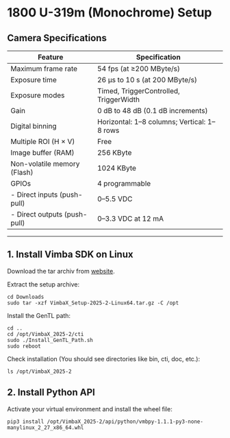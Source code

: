 # 1800 U-319m (Monochrome) Setup

## Camera Specifications

| Feature                     | Specification |
|-------------------------------|----------------|
| Maximum frame rate            | 54 fps (at ≥200 MByte/s) |
| Exposure time                 | 26 μs to 10 s (at 200 MByte/s) |
| Exposure modes                | Timed, TriggerControlled, TriggerWidth |
| Gain                          | 0 dB to 48 dB (0.1 dB increments) |
| Digital binning               | Horizontal: 1–8 columns; Vertical: 1–8 rows |
| Multiple ROI (H × V)          | Free |
| Image buffer (RAM)            | 256 KByte |
| Non-volatile memory (Flash)   | 1024 KByte |
| GPIOs                         | 4 programmable |
| - Direct inputs (push-pull)   | 0–5.5 VDC |
| - Direct outputs (push-pull)  | 0–3.3 VDC at 12 mA |

---

## 1. Install Vimba SDK on Linux
Download the tar archiv from [website](https://www.alliedvision.com/en/products/software/vimba-x-sdk).

Extract the setup archive:

```commandline
cd Downloads
sudo tar -xzf VimbaX_Setup-2025-2-Linux64.tar.gz -C /opt
```

Install the GenTL path:
```commandline
cd ..
cd /opt/VimbaX_2025-2/cti
sudo ./Install_GenTL_Path.sh
sudo reboot
```
Check installation (You should see directories like bin, cti, doc, etc.):
```commandline
ls /opt/VimbaX_2025-2
```
## 2. Install Python API

Activate your virtual environment and install the wheel file:
```commandline
pip3 install /opt/VimbaX_2025-2/api/python/vmbpy-1.1.1-py3-none-manylinux_2_27_x86_64.whl
```